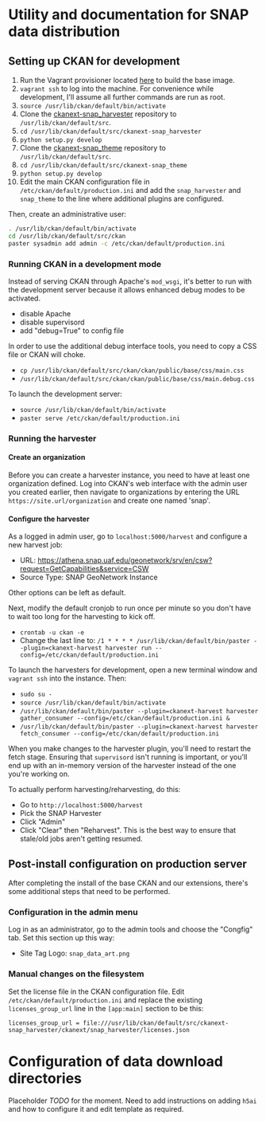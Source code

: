 # Utility and documentation for SNAP data distribution

## Setting up CKAN for development

 1. Run the Vagrant provisioner located [here](https://github.com/ua-snap/ckan-puppet-centos) to build the base image.
 1. `vagrant ssh` to log into the machine.  For convenience while development, I'll assume all further commands are run as root.
 1. `source /usr/lib/ckan/default/bin/activate`
 1. Clone the [ckanext-snap_harvester](https://github.com/ua-snap/ckanext-snap_harvester) repository to `/usr/lib/ckan/default/src`.
 1. `cd /usr/lib/ckan/default/src/ckanext-snap_harvester`
 1. `python setup.py develop`
 1. Clone the [ckanext-snap_theme](https://github.com/ua-snap/ckanext-snap_theme) repository to `/usr/lib/ckan/default/src`.
 1. `cd /usr/lib/ckan/default/src/ckanext-snap_theme`
 1. `python setup.py develop`
 1. Edit the main CKAN configuration file in `/etc/ckan/default/production.ini` and add the `snap_harvester` and `snap_theme` to the line where additional plugins are configured.
 
Then, create an administrative user:

```bash
. /usr/lib/ckan/default/bin/activate
cd /usr/lib/ckan/default/src/ckan
paster sysadmin add admin -c /etc/ckan/default/production.ini
```

### Running CKAN in a development mode

Instead of serving CKAN through Apache's `mod_wsgi`, it's better to run with the development server because it allows enhanced debug modes to be activated.

 - disable Apache
 - disable supervisord
 - add "debug=True" to config file

In order to use the additional debug interface tools, you need to copy a CSS file or CKAN will choke.

 * `cp /usr/lib/ckan/default/src/ckan/ckan/public/base/css/main.css`
 * `/usr/lib/ckan/default/src/ckan/ckan/public/base/css/main.debug.css`

To launch the development server:

 * `source /usr/lib/ckan/default/bin/activate`
 * `paster serve /etc/ckan/default/production.ini`

### Running the harvester

#### Create an organization

Before you can create a harvester instance, you need to have at least one organization defined.  Log into CKAN's web interface with the admin user you created earlier, then navigate to organizations by entering the URL `https://site.url/organization` and create one named 'snap'.

#### Configure the harvester

As a logged in admin user, go to `localhost:5000/harvest` and configure a new harvest job:

 * URL: https://athena.snap.uaf.edu/geonetwork/srv/en/csw?request=GetCapabilities&service=CSW
 * Source Type: SNAP GeoNetwork Instance

Other options can be left as default.

Next, modify the default cronjob to run once per minute so you don't have to wait too long for the harvesting to kick off.

 * `crontab -u ckan -e`
 * Change the last line to: `/1 * * * * /usr/lib/ckan/default/bin/paster --plugin=ckanext-harvest harvester run --config=/etc/ckan/default/production.ini`

To launch the harvesters for development, open a new terminal window and `vagrant ssh` into the instance.  Then:

 * `sudo su -`
 * `source /usr/lib/ckan/default/bin/activate`
 * `/usr/lib/ckan/default/bin/paster --plugin=ckanext-harvest harvester     gather_consumer --config=/etc/ckan/default/production.ini &`
 * `/usr/lib/ckan/default/bin/paster --plugin=ckanext-harvest harvester     fetch_consumer --config=/etc/ckan/default/production.ini`

When you make changes to the harvester plugin, you'll need to restart the fetch stage.  Ensuring that `supervisord` isn't running is important, or you'll end up with an in-memory version of the harvester instead of the one you're working on.

To actually perform harvesting/reharvesting, do this:

 * Go to `http://localhost:5000/harvest`
 * Pick the SNAP Harvester
 * Click "Admin"
 * Click "Clear" then "Reharvest".  This is the best way to ensure that stale/old jobs aren't getting resumed.

## Post-install configuration on production server

After completing the install of the base CKAN and our extensions, there's some additional steps that need to be performed.

### Configuration in the admin menu

Log in as an administrator, go to the admin tools and choose the "Congfig" tab.  Set this section up this way:

 * Site Tag Logo: `snap_data_art.png`

### Manual changes on the filesystem

Set the license file in the CKAN configuration file.  Edit `/etc/ckan/default/production.ini` and replace the existing `licenses_group_url` line in the `[app:main]` section to be this:

```
licenses_group_url = file:///usr/lib/ckan/default/src/ckanext-snap_harvester/ckanext/snap_harvester/licenses.json
```

# Configuration of data download directories

Placeholder *TODO* for the moment.  Need to add instructions on adding `h5ai` and how to configure it and edit template as required.

